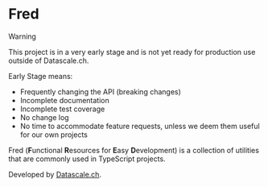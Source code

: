 # Fred

> [!WARNING]
> This project is in a very early stage and is not yet ready for production use outside of Datascale.ch.
>
> Early Stage means:
> - Frequently changing the API (breaking changes)
> - Incomplete documentation
> - Incomplete test coverage
> - No change log
> - No time to accommodate feature requests, unless we deem them useful for our own projects

Fred (**F**unctional **R**esources for **E**asy **D**evelopment) is a collection
of utilities that are commonly used in TypeScript projects.

Developed by [Datascale.ch](https://datascale.ch).
